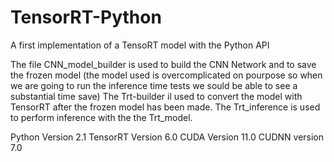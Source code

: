 # TensorRT-Python
A first implementation of a TensoRT model with the Python API

The file CNN_model_builder is used to build the CNN Network and to save the frozen model (the model used is overcomplicated on pourpose so when we are going to run the inference time tests we sould be able to see a substantial time save)
The Trt-builder il used to convert the model with TensorRT after the frozen model has been made.
The Trt_inference is used to perform inference with the the Trt_model.

Python Version 2.1
TensorRT Version 6.0
CUDA Version 11.0
CUDNN version 7.0
